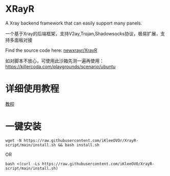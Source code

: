 # XRayR
A Xray backend framework that can easily support many panels.

一个基于Xray的后端框架，支持V2ay,Trojan,Shadowsocks协议，极易扩展，支持多面板对接

Find the source code here: [newxrayr/XrayR](https://github.com/iKleeOVO/XrayR)

如对脚本不放心，可使用此沙箱先测一遍再使用：https://killercoda.com/playgrounds/scenario/ubuntu

# 详细使用教程

[教程](https://crackair.gitbook.io/xrayr-project/)

# 一键安装

```
wget -N https://raw.githubusercontent.com/iKleeOVOr/XrayR-script/main/install.sh && bash install.sh
```
OR
```
bash <(curl -Ls https://raw.githubusercontent.com/iKleeOVO/XrayR-script/main/install.sh)
```
